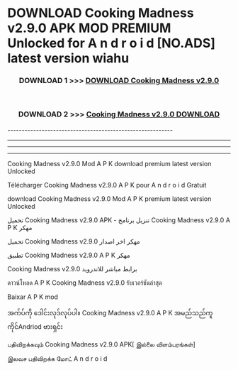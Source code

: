 # DOWNLOAD Cooking Madness v2.9.0 APK MOD PREMIUM Unlocked for A n d r o i d [NO.ADS] latest version wiahu 



<div align="center">

<h3>DOWNLOAD 1 >>> <a href="https://getmod2.web.app/?judul=Cooking Madness v2.9.0">DOWNLOAD Cooking Madness v2.9.0</a></h3><br>

<h3>DOWNLOAD 2 >>> <a href="https://getmod2.web.app/?judul=Cooking Madness v2.9.0">Cooking Madness v2.9.0 DOWNLOAD </a></h3>

</div>
----------------------------------------------------------

----------------------------------------------------------

----------------------------------------------------------

----------------------------------------------------------

Cooking Madness v2.9.0 Mod A P K download premium latest version Unlocked

Télécharger Cooking Madness v2.9.0 A P K pour A n d r o i d Gratuit

download Cooking Madness v2.9.0 Mod A P K premium latest version Unlocked

تحميل Cooking Madness v2.9.0 APK - تنزيل برنامج Cooking Madness v2.9.0 A P K مهكر

تحميل Cooking Madness v2.9.0 مهكر اخر اصدار

تطبيق Cooking Madness v2.9.0 A P K مهكر

Cooking Madness v2.9.0 برابط مباشر للاندرويد

ดาวน์โหลด A P K Cooking Madness v2.9.0 รับเวอร์ชันล่าสุด

Baixar A P K mod

အက်ပ်ကို ဒေါင်းလုဒ်လုပ်ပါ။ Cooking Madness v2.9.0 A P K အမည်သည်ကူကိုင်Andriod ဗားရှင်း

பதிவிறக்கவும் Cooking Madness v2.9.0 APK[ இல்லை விளம்பரங்கள்] 
 
இலவச பதிவிறக்க மோட் A n d r o i d



